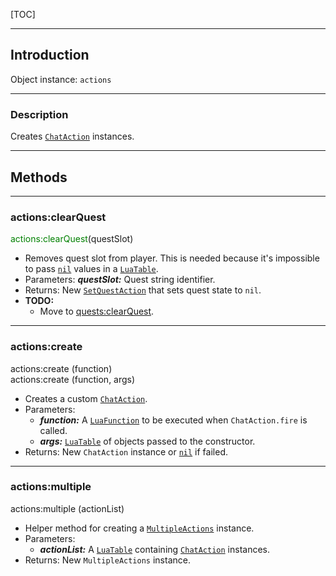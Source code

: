 
[TOC]

---
## Introduction

Object instance: `actions`

---
### Description

Creates [`ChatAction`][ChatAction] instances.

---
## Methods

---
### actions:clearQuest
<span style="color:green; font-wegith:bold;">actions:clearQuest</span>(questSlot)

- Removes quest slot from player. This is needed because it's impossible to pass [`nil`][LuaNil]
  values in a [`LuaTable`][LuaTable].
- Parameters:
    ***questSlot:*** Quest string identifier.
- Returns: New [`SetQuestAction`][SetQuestAction] that sets quest state to `nil`.
- **TODO:**
    - Move to [quests:clearQuest][quests].

---
### actions:create
<div class="function">
    actions:create <span class="params">(function)</span>
</div>
<div class="function">
    actions:create <span class="params">(function, args)</span>
</div>

- Creates a custom [`ChatAction`][ChatAction].
- Parameters:
    - ***function:*** A [`LuaFunction`][LuaFunction] to be executed when `ChatAction.fire` is
      called.
    - ***args:*** [`LuaTable`][LuaTable] of objects passed to the constructor.
- Returns: New `ChatAction` instance or [`nil`][LuaNil] if failed.

---
### actions:multiple
<div class="function">
    actions:multiple <span class="params">(actionList)</span>
</div>

- Helper method for creating a [`MultipleActions`][MultipleActions] instance.
- Parameters:
    - ***actionList:*** A [`LuaTable`][LuaTable] containing [`ChatAction`][ChatAction] instances.
- Returns: New `MultipleActions` instance.


[quests]: /reference/lua/objects/quests

[ChatAction]: /reference/java/games/stendhal/server/entity/npc/ChatAction.html
[MultipleActions]: /reference/java/games/stendhal/server/entity/npc/action/MultipleActions.html
[SetQuestAction]: /reference/java/games/stendhal/server/entity/npc/action/SetQuestAction.html

[LuaFunction]: http://luaj.org/luaj/3.0/api/org/luaj/vm2/LuaFunction.html
[LuaNil]: http://luaj.org/luaj/3.0/api/org/luaj/vm2/LuaNil.html
[LuaTable]: http://luaj.org/luaj/3.0/api/org/luaj/vm2/LuaTable.html
